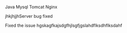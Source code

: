 Java
Mysql
Tomcat
Nginx

jhkjhjjhServer bug fixed

Fixed the issue
hgskagfkajsdgfhjlsgfjgslahdflksdhflksdahf
